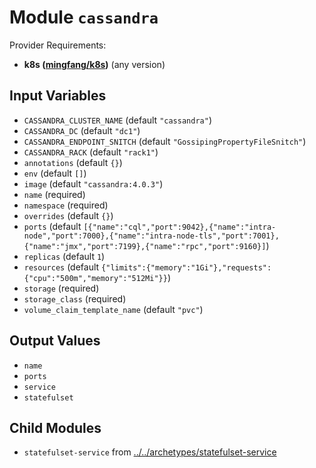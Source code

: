 
# Module `cassandra`

Provider Requirements:
* **k8s ([mingfang/k8s](https://registry.terraform.io/providers/mingfang/k8s/latest))** (any version)

## Input Variables
* `CASSANDRA_CLUSTER_NAME` (default `"cassandra"`)
* `CASSANDRA_DC` (default `"dc1"`)
* `CASSANDRA_ENDPOINT_SNITCH` (default `"GossipingPropertyFileSnitch"`)
* `CASSANDRA_RACK` (default `"rack1"`)
* `annotations` (default `{}`)
* `env` (default `[]`)
* `image` (default `"cassandra:4.0.3"`)
* `name` (required)
* `namespace` (required)
* `overrides` (default `{}`)
* `ports` (default `[{"name":"cql","port":9042},{"name":"intra-node","port":7000},{"name":"intra-node-tls","port":7001},{"name":"jmx","port":7199},{"name":"rpc","port":9160}]`)
* `replicas` (default `1`)
* `resources` (default `{"limits":{"memory":"1Gi"},"requests":{"cpu":"500m","memory":"512Mi"}}`)
* `storage` (required)
* `storage_class` (required)
* `volume_claim_template_name` (default `"pvc"`)

## Output Values
* `name`
* `ports`
* `service`
* `statefulset`

## Child Modules
* `statefulset-service` from [../../archetypes/statefulset-service](../../archetypes/statefulset-service)

